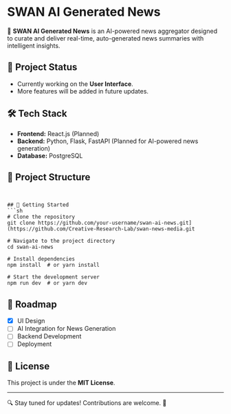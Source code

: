 # SWAN AI Generated News

🚀 **SWAN AI Generated News** is an AI-powered news aggregator designed to curate and deliver real-time, auto-generated news summaries with intelligent insights.

## 📌 Project Status
- Currently working on the **User Interface**.
- More features will be added in future updates.

## 🛠️ Tech Stack
- **Frontend:** React.js (Planned)
- **Backend:** Python, Flask, FastAPI (Planned for AI-powered news generation)
- **Database:** PostgreSQL

## 📂 Project Structure
```


## 🚀 Getting Started
```sh
# Clone the repository
git clone https://github.com/your-username/swan-ai-news.git](https://github.com/Creative-Research-Lab/swan-news-media.git

# Navigate to the project directory
cd swan-ai-news

# Install dependencies
npm install  # or yarn install

# Start the development server
npm run dev  # or yarn dev
```

## 🎯 Roadmap
- [x] UI Design  
- [ ] AI Integration for News Generation  
- [ ] Backend Development  
- [ ] Deployment  

## 📜 License
This project is under the **MIT License**.

---

🔍 Stay tuned for updates! Contributions are welcome. 🚀
